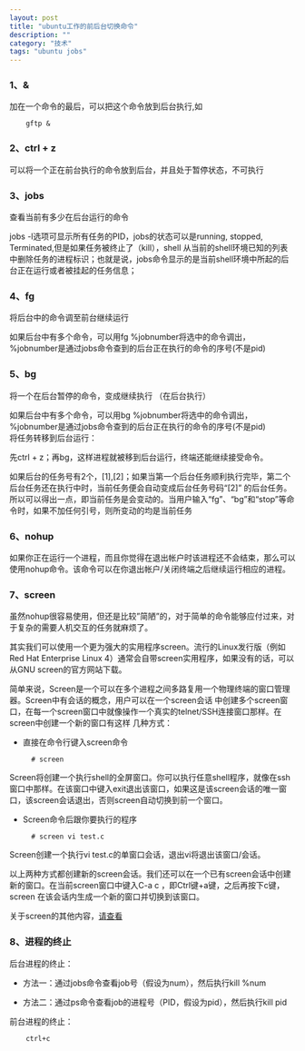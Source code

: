 ```yaml
---
layout: post
title: "ubuntu工作的前后台切换命令"
description: ""
category: "技术" 
tags: "ubuntu jobs" 
---
```


### 1、&   
 
加在一个命令的最后，可以把这个命令放到后台执行,如                   


		gftp &                             



### 2、ctrl + z              

可以将一个正在前台执行的命令放到后台，并且处于暂停状态，不可执行                   

### 3、jobs                    

查看当前有多少在后台运行的命令                   



jobs -l选项可显示所有任务的PID，jobs的状态可以是running, stopped, Terminated,但是如果任务被终止了（kill），shell 从当前的shell环境已知的列表中删除任务的进程标识；也就是说，jobs命令显示的是当前shell环境中所起的后台正在运行或者被挂起的任务信息；           



### 4、fg               

将后台中的命令调至前台继续运行                     


如果后台中有多个命令，可以用fg %jobnumber将选中的命令调出，%jobnumber是通过jobs命令查到的后台正在执行的命令的序号(不是pid)                  
 

### 5、bg                  
 
将一个在后台暂停的命令，变成继续执行 （在后台执行）               



如果后台中有多个命令，可以用bg %jobnumber将选中的命令调出，%jobnumber是通过jobs命令查到的后台正在执行的命令的序号(不是pid)              
将任务转移到后台运行：                

先ctrl + z；再bg，这样进程就被移到后台运行，终端还能继续接受命令。                         

如果后台的任务号有2个，[1],[2]；如果当第一个后台任务顺利执行完毕，第二个后台任务还在执行中时，当前任务便会自动变成后台任务号码“[2]” 的后台任务。所以可以得出一点，即当前任务是会变动的。当用户输入“fg”、“bg”和“stop”等命令时，如果不加任何引号，则所变动的均是当前任务                 



### 6、nohup           

如果你正在运行一个进程，而且你觉得在退出帐户时该进程还不会结束，那么可以使用nohup命令。该命令可以在你退出帐户/关闭终端之后继续运行相应的进程。                 


### 7、screen              

虽然nohup很容易使用，但还是比较”简陋”的，对于简单的命令能够应付过来，对于复杂的需要人机交互的任务就麻烦了。                


其实我们可以使用一个更为强大的实用程序screen。流行的Linux发行版（例如Red Hat Enterprise Linux 4）通常会自带screen实用程序，如果没有的话，可以从GNU screen的官方网站下载。                     


简单来说，Screen是一个可以在多个进程之间多路复用一个物理终端的窗口管理器。Screen中有会话的概念，用户可以在一个screen会话 中创建多个screen窗口，在每一个screen窗口中就像操作一个真实的telnet/SSH连接窗口那样。在screen中创建一个新的窗口有这样 几种方式：          


- 直接在命令行键入screen命令         


		# screen              


Screen将创建一个执行shell的全屏窗口。你可以执行任意shell程序，就像在ssh窗口中那样。在该窗口中键入exit退出该窗口，如果这是该screen会话的唯一窗口，该screen会话退出，否则screen自动切换到前一个窗口。               



- Screen命令后跟你要执行的程序                    


		# screen vi test.c              


Screen创建一个执行vi test.c的单窗口会话，退出vi将退出该窗口/会话。                   

以上两种方式都创建新的screen会话。我们还可以在一个已有screen会话中创建新的窗口。在当前screen窗口中键入C-a c ，即Ctrl键+a键，之后再按下c键，screen 在该会话内生成一个新的窗口并切换到该窗口。                         

关于screen的其他内容，[请查看](http://blog.csdn.net/wind19/article/details/4986458)                    

### 8、进程的终止          

后台进程的终止：                         

- 方法一：通过jobs命令查看job号（假设为num），然后执行kill %num                

- 方法二：通过ps命令查看job的进程号（PID，假设为pid），然后执行kill pid                      

前台进程的终止：                    


		ctrl+c                     





